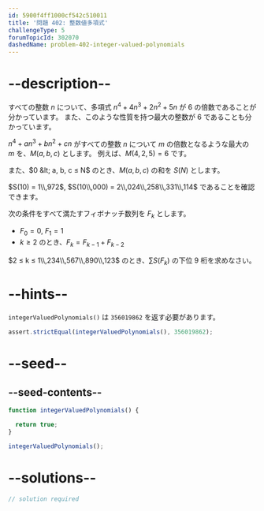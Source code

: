 ```yaml
---
id: 5900f4ff1000cf542c510011
title: '問題 402: 整数値多項式'
challengeType: 5
forumTopicId: 302070
dashedName: problem-402-integer-valued-polynomials
---
```


# --description--

すべての整数 $n$ について、多項式 $n^4 + 4n^3 + 2n^2 + 5n$ が 6 の倍数であることが分かっています。 また、このような性質を持つ最大の整数が 6 であることも分かっています。

$n^4 + an^3 + bn^2 + cn$ がすべての整数 $n$ について $m$ の倍数となるような最大の $m$ を、$M(a, b, c)$ とします。 例えば、$M(4, 2, 5) = 6$ です。

また、$0 &lt; a, b, c ≤ N$ のとき、$M(a, b, c)$ の和を $S(N)$ とします。

$S(10) = 1\\,972$, $S(10\\,000) = 2\\,024\\,258\\,331\\,114$ であることを確認できます。

次の条件をすべて満たすフィボナッチ数列を $F_k$ とします。

- $F_0 = 0$, $F_1 = 1$
- $k ≥ 2$ のとき、$F_k = F_{k - 1} + F_{k - 2}$

$2 ≤ k ≤ 1\\,234\\,567\\,890\\,123$ のとき、$\sum S(F_k)$ の下位 9 桁を求めなさい。

# --hints--

`integerValuedPolynomials()` は `356019862` を返す必要があります。

```js
assert.strictEqual(integerValuedPolynomials(), 356019862);
```

# --seed--

## --seed-contents--

```js
function integerValuedPolynomials() {

  return true;
}

integerValuedPolynomials();
```

# --solutions--

```js
// solution required
```
